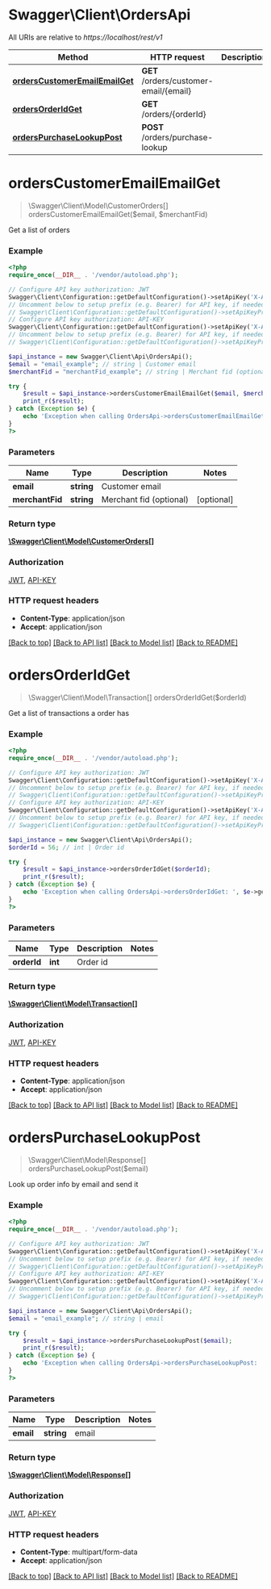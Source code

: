 # Swagger\Client\OrdersApi

All URIs are relative to *https://localhost/rest/v1*

Method | HTTP request | Description
------------- | ------------- | -------------
[**ordersCustomerEmailEmailGet**](OrdersApi.md#ordersCustomerEmailEmailGet) | **GET** /orders/customer-email/{email} | 
[**ordersOrderIdGet**](OrdersApi.md#ordersOrderIdGet) | **GET** /orders/{orderId} | 
[**ordersPurchaseLookupPost**](OrdersApi.md#ordersPurchaseLookupPost) | **POST** /orders/purchase-lookup | 


# **ordersCustomerEmailEmailGet**
> \Swagger\Client\Model\CustomerOrders[] ordersCustomerEmailEmailGet($email, $merchantFid)



Get a list of orders

### Example
```php
<?php
require_once(__DIR__ . '/vendor/autoload.php');

// Configure API key authorization: JWT
Swagger\Client\Configuration::getDefaultConfiguration()->setApiKey('X-Authorization-JWT', 'YOUR_API_KEY');
// Uncomment below to setup prefix (e.g. Bearer) for API key, if needed
// Swagger\Client\Configuration::getDefaultConfiguration()->setApiKeyPrefix('X-Authorization-JWT', 'Bearer');
// Configure API key authorization: API-KEY
Swagger\Client\Configuration::getDefaultConfiguration()->setApiKey('X-API-KEY', 'YOUR_API_KEY');
// Uncomment below to setup prefix (e.g. Bearer) for API key, if needed
// Swagger\Client\Configuration::getDefaultConfiguration()->setApiKeyPrefix('X-API-KEY', 'Bearer');

$api_instance = new Swagger\Client\Api\OrdersApi();
$email = "email_example"; // string | Customer email
$merchantFid = "merchantFid_example"; // string | Merchant fid (optional)

try {
    $result = $api_instance->ordersCustomerEmailEmailGet($email, $merchantFid);
    print_r($result);
} catch (Exception $e) {
    echo 'Exception when calling OrdersApi->ordersCustomerEmailEmailGet: ', $e->getMessage(), PHP_EOL;
}
?>
```

### Parameters

Name | Type | Description  | Notes
------------- | ------------- | ------------- | -------------
 **email** | **string**| Customer email |
 **merchantFid** | **string**| Merchant fid (optional) | [optional]

### Return type

[**\Swagger\Client\Model\CustomerOrders[]**](../Model/CustomerOrders.md)

### Authorization

[JWT](../../README.md#JWT), [API-KEY](../../README.md#API-KEY)

### HTTP request headers

 - **Content-Type**: application/json
 - **Accept**: application/json

[[Back to top]](#) [[Back to API list]](../../README.md#documentation-for-api-endpoints) [[Back to Model list]](../../README.md#documentation-for-models) [[Back to README]](../../README.md)

# **ordersOrderIdGet**
> \Swagger\Client\Model\Transaction[] ordersOrderIdGet($orderId)



Get a list of transactions a order has

### Example
```php
<?php
require_once(__DIR__ . '/vendor/autoload.php');

// Configure API key authorization: JWT
Swagger\Client\Configuration::getDefaultConfiguration()->setApiKey('X-Authorization-JWT', 'YOUR_API_KEY');
// Uncomment below to setup prefix (e.g. Bearer) for API key, if needed
// Swagger\Client\Configuration::getDefaultConfiguration()->setApiKeyPrefix('X-Authorization-JWT', 'Bearer');
// Configure API key authorization: API-KEY
Swagger\Client\Configuration::getDefaultConfiguration()->setApiKey('X-API-KEY', 'YOUR_API_KEY');
// Uncomment below to setup prefix (e.g. Bearer) for API key, if needed
// Swagger\Client\Configuration::getDefaultConfiguration()->setApiKeyPrefix('X-API-KEY', 'Bearer');

$api_instance = new Swagger\Client\Api\OrdersApi();
$orderId = 56; // int | Order id

try {
    $result = $api_instance->ordersOrderIdGet($orderId);
    print_r($result);
} catch (Exception $e) {
    echo 'Exception when calling OrdersApi->ordersOrderIdGet: ', $e->getMessage(), PHP_EOL;
}
?>
```

### Parameters

Name | Type | Description  | Notes
------------- | ------------- | ------------- | -------------
 **orderId** | **int**| Order id |

### Return type

[**\Swagger\Client\Model\Transaction[]**](../Model/Transaction.md)

### Authorization

[JWT](../../README.md#JWT), [API-KEY](../../README.md#API-KEY)

### HTTP request headers

 - **Content-Type**: application/json
 - **Accept**: application/json

[[Back to top]](#) [[Back to API list]](../../README.md#documentation-for-api-endpoints) [[Back to Model list]](../../README.md#documentation-for-models) [[Back to README]](../../README.md)

# **ordersPurchaseLookupPost**
> \Swagger\Client\Model\Response[] ordersPurchaseLookupPost($email)



Look up order info by email and send it

### Example
```php
<?php
require_once(__DIR__ . '/vendor/autoload.php');

// Configure API key authorization: JWT
Swagger\Client\Configuration::getDefaultConfiguration()->setApiKey('X-Authorization-JWT', 'YOUR_API_KEY');
// Uncomment below to setup prefix (e.g. Bearer) for API key, if needed
// Swagger\Client\Configuration::getDefaultConfiguration()->setApiKeyPrefix('X-Authorization-JWT', 'Bearer');
// Configure API key authorization: API-KEY
Swagger\Client\Configuration::getDefaultConfiguration()->setApiKey('X-API-KEY', 'YOUR_API_KEY');
// Uncomment below to setup prefix (e.g. Bearer) for API key, if needed
// Swagger\Client\Configuration::getDefaultConfiguration()->setApiKeyPrefix('X-API-KEY', 'Bearer');

$api_instance = new Swagger\Client\Api\OrdersApi();
$email = "email_example"; // string | email

try {
    $result = $api_instance->ordersPurchaseLookupPost($email);
    print_r($result);
} catch (Exception $e) {
    echo 'Exception when calling OrdersApi->ordersPurchaseLookupPost: ', $e->getMessage(), PHP_EOL;
}
?>
```

### Parameters

Name | Type | Description  | Notes
------------- | ------------- | ------------- | -------------
 **email** | **string**| email |

### Return type

[**\Swagger\Client\Model\Response[]**](../Model/Response.md)

### Authorization

[JWT](../../README.md#JWT), [API-KEY](../../README.md#API-KEY)

### HTTP request headers

 - **Content-Type**: multipart/form-data
 - **Accept**: application/json

[[Back to top]](#) [[Back to API list]](../../README.md#documentation-for-api-endpoints) [[Back to Model list]](../../README.md#documentation-for-models) [[Back to README]](../../README.md)

